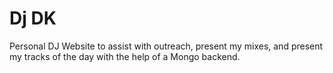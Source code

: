 # Dj DK

Personal DJ Website to assist with outreach, present my mixes, and present my tracks of the day with the help of a Mongo backend.


